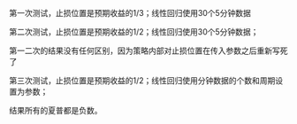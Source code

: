 第一次测试，止损位置是预期收益的1/3；线性回归使用30个5分钟数据

第二次测试，止损位置是预期收益的1/2；线性回归使用30个5分钟数据；

第一二次的结果没有任何区别，因为策略内部对止损位置在传入参数之后重新写死了

第三次测试，止损位置是预期收益的1/2；线性回归使用分钟数据的个数和周期设置为参数；

结果所有的夏普都是负数。